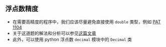 ## 浮点数精度

- 在需要高精度的程序中，我们应该尽量避免直接使用 `double` 类型，例如 [PAT 1104](https://pintia.cn/problem-sets/994805342720868352/problems/994805363914686464)
- 关于这道题的解法和分析可以参见[这篇文章](https://blog.zhengrh.com/post/about-double/)
- 此外，可以使用 python 浮点数 `decimal` 模块中的 `Decimal` 类